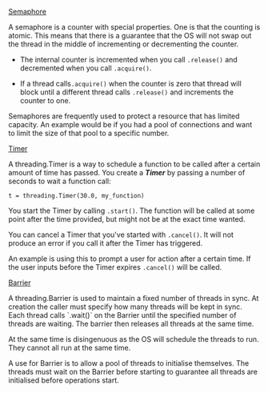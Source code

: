 <u><h>Semaphore</h></u>
<p>A semaphore is a counter with special properties. One is that the counting is atomic.
This means that there is a guarantee that the OS will not swap out the thread in the middle
of incrementing or decrementing the counter.

- The internal counter is incremented when you call `.release()` and decremented when you call
`.acquire()`. 
  
- If a thread calls`.acquire()` when the counter is zero that thread will block
until a different thread calls `.release()` and increments the counter to one.

Semaphores are frequently used to protect a resource that has limited capacity. An example
would be if you had a pool of connections and want to limit the size of that pool to a specific number.
</p>

<u><h>Timer</h></u>
<p>A threading.Timer is a way to schedule a function to be called after a 
certain amount of time has passed. You create a <b><i>Timer</i></b> by passing a number of seconds to wait
a function call:

`t = threading.Timer(30.0, my_function)`

You start the Timer by calling `.start()`. The function will be called at some point after
the time provided, but might not be at the exact time wanted.

You can cancel a Timer that you've started with `.cancel()`. It will not produce an error 
if you call it after the Timer has triggered.

An example is using this to prompt a user for action after a certain time. If the user
inputs before the Timer expires `.cancel()` will be called.
</p>

<u><h>Barrier</h></u>
<p> A threading.Barrier is used to maintain a fixed number of threads in sync. At creation
the caller must specify how many threads will be kept in sync. Each thread calls `.wait()`
on the Barrier until the specified number of threads are waiting. The barrier then releases
all threads at the same time.

At the same time is disingenuous as the OS will schedule the threads to run. They cannot 
all run at the same time.

A use for Barrier is to allow a pool of threads to initialise themselves. The threads must
wait on the Barrier before starting to guarantee all threads are initialised before operations
start.
</p>